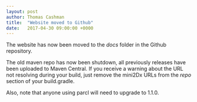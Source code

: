 ```yaml
---
layout: post
author: Thomas Cashman
title:  "Website moved to Github"
date:   2017-04-30 09:00:00 +0000
---
```


The website has now been moved to the _docs_ folder in the Github repository.

The old maven repo has now been shutdown, all previously releases have been uploaded to Maven Central. If you receive a warning about the URL not resolving during your build, just remove the mini2Dx URLs from the _repo_ section of your build.gradle.

Also, note that anyone using parcl will need to upgrade to 1.1.0.
<!--more-->